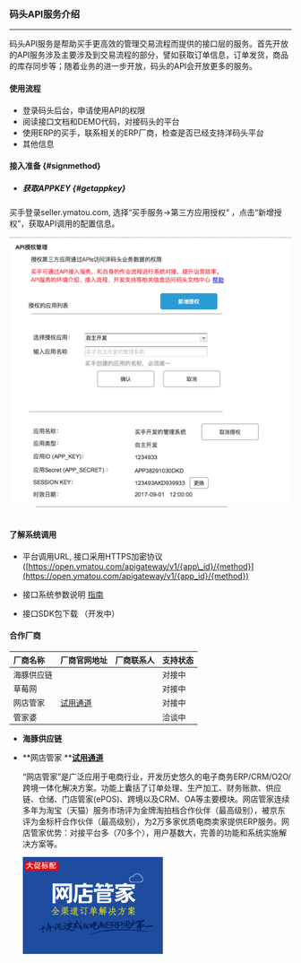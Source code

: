 ### 码头API服务介绍

---

码头API服务是帮助买手更高效的管理交易流程而提供的接口层的服务。首先开放的API服务涉及主要涉及到交易流程的部分，譬如获取订单信息，订单发货，商品的库存同步等；随着业务的进一步开放，码头的API会开放更多的服务。

#### 使用流程

* 登录码头后台，申请使用API的权限
* 阅读接口文档和DEMO代码，对接码头的平台
* 使用ERP的买手，联系相关的ERP厂商，检查是否已经支持洋码头平台
* 其他信息

#### 接入准备 {#signmethod}

* ##### 获取APPKEY {#getappkey}

买手登录seller.ymatou.com, 选择“买手服务-&gt;第三方应用授权“ ，点击“新增授权”，获取API调用的配置信息。

![](/openapi/images/getappkey.png)

#### 了解系统调用

* 平台调用URL, 接口采用HTTPS加密协议 \([https://open.ymatou.com/apigateway/v1/{app\_id}/{method}](https://open.ymatou.com/apigateway/v1/{app_id}/{method})

* 接口系统参数说明 [指南](/openapi/how-to-call-api.md)

* 接口SDK包下载 （开发中）

#### 

#### 合作厂商

| 厂商名称 | 厂商官网地址 | 厂商联系人 | 支持状态 |
| :--- | :--- | :--- | :--- |
| 海豚供应链 |  |  | 对接中 |
| 草莓网 |  |  | 对接中 |
| 网店管家 | [试用通道](http://huoban.wdgj.com/partner/spread.html?pd=1012) |  | 对接中 |
| 管家婆 |  |  | 洽谈中 |



* **海豚供应链**



* **网店管家   **[**试用通道**](http://huoban.wdgj.com/partner/spread.html?pd=1012)

  “网店管家”是广泛应用于电商行业，开发历史悠久的电子商务ERP/CRM/O2O/跨境一体化解决方案。功能上囊括了订单处理、生产加工、财务账款、供应链、仓储、门店管家\(ePOS\)、跨境以及CRM、OA等主要模块。网店管家连续多年为淘宝（天猫）服务市场评为金牌淘拍档合作伙伴（最高级别），被京东评为金标杆合作伙伴（最高级别），为2万多家优质电商卖家提供ERP服务。网店管家优势：对接平台多（70多个），用户基数大，完善的功能和系统实施解决方案等。

  ![](/openapi/images/wangdianguanjia.png)